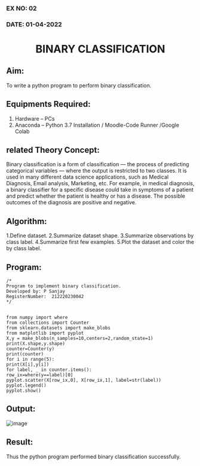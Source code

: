 ### EX NO: 02
### DATE: 01-04-2022
# <p align="center"> BINARY CLASSIFICATION</p>
## Aim:
To write a python program to perform binary classification.

## Equipments Required:
1. Hardware – PCs
2. Anaconda – Python 3.7 Installation / Moodle-Code Runner /Google Colab

## related Theory Concept:
Binary classification is a form of classification — the process of predicting categorical variables —
where the output is restricted to two classes. It is used in many different data science applications,
such as Medical Diagnosis, Email analysis, Marketing, etc. For example, in medical diagnosis, a binary
classifier for a specific disease could take in symptoms of a patient and predict whether the patient is
healthy or has a disease. The possible outcomes of the diagnosis are positive and negative.

## Algorithm:

1.Define dataset.
2.Summarize dataset shape.
3.Summarize observations by class label.
4.Summarize first few examples.
5.Plot the dataset and color the by class label.

## Program:
```
/*
Program to implement binary classification.
Developed by: P Sanjay
RegisterNumber:  212220230042
*/


from numpy import where
from collections import Counter
from sklearn.datasets import make_blobs
from matplotlib import pyplot
X,y = make_blobs(n_samples=10,centers=2,random_state=1)
print(X.shape,y.shape)
counter=Counter(y)
print(counter)
for i in range(5):
print(X[i],y[i])
for label, _ in counter.items():
row_ix=where(y==label)[0]
pyplot.scatter(X[row_ix,0], X[row_ix,1], label=str(label))
pyplot.legend()
pyplot.show()

```

## Output:
![image](https://user-images.githubusercontent.com/75235426/164039867-4aa19a18-6ee4-4c28-a078-22c9a3f0d5f3.png)


## Result:
Thus the python program performed binary classification successfully.
